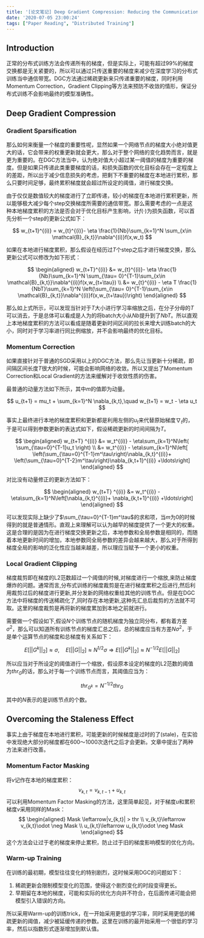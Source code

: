 ```yaml
---
title: '[论文笔记] Deep Gradient Compression: Reducing the Communication Bandwidth for Distributed Training'
date: '2020-07-05 23:00:24'
tags: ["Paper Reading", "Distributed Training"]
---
```


## Introduction

正常的分布式训练方法会传递所有的梯度，但是实际上，可能有超过99%的梯度交换都是无关紧要的，所以可以通过只传送重要的梯度来减少在深度学习的分布式训练当中通信带宽。DGC方法通过稀疏更新来只传递重要的梯度，同时利用Momentum Correction，Gradient Clipping等方法来预防不收敛的情形，保证分布式训练不会影响最终的模型准确性。

## Deep Gradient Compression

### Gradient Sparsification

那么如何来衡量一个梯度的重要性呢，显然如果一个网络节点的梯度大小绝对值更大的话，它会带来的权重更新就会更大，那么对于整个网络的变化趋势而言，就是更为重要的。在DGC方法当中，认为绝对值大小超过某一阈值的梯度为重要的梯度。但是如果只传递此类重要梯度的话，和损失函数的优化目标会存在一定程度上的差距，所以出于减少信息损失的考虑，把剩下不重要的梯度在本地进行累积，那么只要时间足够，最终累积梯度就会超过所设定的阈值，进行梯度交换。

由于仅仅是数值较大的梯度进行了立即传递，较小的梯度在本地进行累积更新，所以能够极大减少每个step交换梯度所需要的通信带宽。那么需要考虑的一点是这种本地梯度累积的方法是否会对于优化目标产生影响，计$f(\cdot)$为损失函数，可以首先分析一个step的更新公式如下：

$$
    w_{t+1}^{(i)} = w_{t}^{(i)}- \eta \frac{1}{Nb}\sum_{k=1}^N \sum_{x\in \mathcal{B}_{k,t}}\nabla^{(i)}f(x,w_t)
$$

如果在本地进行梯度累积，那么假设在经历过$T$个step之后才进行梯度交换，那么更新公式可以修改为如下形式：

$$
    \begin{aligned}
w_{t+T}^{(i)} 
&= w_{t}^{(i)}- \eta \frac{1}{Nb}\sum_{k=1}^N \sum_{\tau= 0}^{T-1}\sum_{x\in \mathcal{B}_{k,t}}\nabla^{(i)}f(x,w_{t+\tau})
\\
&= w_{t}^{(i)} - \eta T \frac{1}{NbT}\sum_{k=1}^N \left(\sum_{\tau= 0}^{T-1}\sum_{x\in \mathcal{B}_{k,t}}\nabla^{(i)}f(x,w_{t+\tau})\right)
\end{aligned}
$$

那么如上式所示，可以发现当针对于$T$大小进行学习率缩放之后，在分子分母的$T$可以消去，于是总体可以看成是人为的将batch大小从$Nb$提升到了$NbT$。所以直观上本地梯度累积的方法可以看成是随着更新时间区间的拉长来增大训练batch的大小，同时对于学习率进行同比例缩放，并不会影响最终的优化目标。

### Momentum Correction

如果直接针对于普通的SGD采用以上的DGC方法，那么先让当更新十分稀疏，即间隔区间长度$T$很大的时候，可能会影响网络的收敛。所以又提出了Momentum Correction和Local Gradient的方法来缓解对于收敛性质的伤害。

最普通的动量方法如下所示，其中$m$的值即为动量。

$$
    u_{t+1} = mu_t + \sum_{k=1}^N \nabla_{k,t},\quad w_{t+1} = w_t - \eta u_t
$$

事实上最终进行本地的梯度累积和更新都是利用左侧的$u_t$来代替原始梯度$\nabla_t$的，于是可以得到参数更新的表达式如下，假设稀疏更新的时间间隔为$T$。

$$
    \begin{aligned}
w_{t+T} ^{(i)} 
&= w_t^{(i)} - \eta\sum_{k=1}^N\left(
\sum_{\tau=0}^{T-1}u_t
\right)
\\
&= w_t^{(i)} - \eta\sum_{k=1}^N\left[
\left(\sum_{\tau=0}^{T-1}m^\tau\right)\nabla_{k,t}^{(i)}+
\left(\sum_{\tau=0}^{T-2}m^\tau\right)\nabla_{k,t+1}^{(i)}
+\ldots\right]
\end{aligned}
$$

对比没有动量修正的更新方法如下：

$$
    \begin{aligned}
    w_{t+T} ^{(i)} 
    &= w_t^{(i)} - \eta\sum_{k=1}^N\left[\nabla_{k,t}^{(i)}+
    \nabla_{k,t+1}^{(i)}
    +\ldots\right]
    \end{aligned}
$$

可以发现实际上缺少了$\sum_{\tau=0}^{T-1}m^\tau$的求和项，当$m$为0的时候得到的就是普通情形。直观上来理解可以认为越早的梯度提供了一个更大的权重。这是合理的是因为在进行梯度交换更新之后，本地参数和全局参数是相同的，而随着本地更新时间的增加，本地参数同全局参数的差异会越来越大，那么对于所得到梯度全局的影响的泛化性应当越来越差，所以理应当赋予一个更小的权重。

### Local Gradient Clipping

梯度裁剪即在梯度的L2范数超过一个阈值的时候,对梯度进行一个缩放,来防止梯度爆炸的问题。通常而言,分布式训练的梯度裁剪是在进行梯度累积之后进行,然后利用裁剪过后的梯度进行更新,并分发新的网络权重给其他的训练节点。但是在DGC方法中将梯度的传送稀疏化了,同时存在本地更新,这种先汇总后裁剪的方法就不可取。这里的梯度裁剪是再将新的梯度累加到本地之前就进行。

需要做一个假设如下,假设$N$个训练节点的随机梯度为独立同分布，都有着方差$\sigma^2$，那么可以知道所有训练节点的梯度汇总之后，总的梯度应当有方差$N\sigma^2$，于是单个运算节点的梯度和总梯度有关系如下：

$$
   E[||G^k||_2]\approx\sigma , \quad E[||G||_2] \approx N^{1/2}\sigma
\Rightarrow  E[||G^k||_2]\approx N^{-1/2}E[||G||_2] 
$$

所以应当对于所设定的阈值进行一个缩放，假设原本设定的梯度的L2范数的阈值为$thr_{G}$的话，那么对于每一个训练节点而言，其阈值应当为：

$$
thr_{G^k} = N^{-1/2}thr_G
$$

其中的$N$表示的是训练节点的个数。

## Overcoming the Staleness Effect

​	事实上由于梯度在本地进行累积，可能更新的时候梯度是过时的了(stale)，在实验中发现绝大部分的梯度都在600～1000次迭代之后才会更新。文章中提出了两种方法来进行改善。

### Momentum Factor Masking

将$v$记作在本地的梯度累积：
$$
v_{k,t} = v_{k,t-1} + u_{k,t}
$$
可以利用Momentum Factor Masking的方法，这里简单起见，对于梯度$u$和累积梯度$v$采用同样的Mask：
$$
\begin{aligned}
Mask \leftarrow|v_{k,t}| > thr
\\
v_{k,t}\leftarrow v_{k,t}\odot \neg Mask
\\
u_{k,t}\leftarrow u_{k,t}\odot \neg Mask
\end{aligned}
$$
这个方法会让过于老的梯度来停止累积，防止过于旧的梯度影响模型的优化方向。

### Warm-up Training

在训练的最初期，模型往往变化的特别剧烈，这时候采用DGC的问题如下：

1. 稀疏更新会限制模型变化的范围，使得这个剧烈变化的时段变得更长。
2. 早期留在本地的梯度，可能和实际的优化方向并不符合，在后面传递可能会把模型引入错误的方向。

所以采用Warm-up的训练trick，在一开始采用更低的学习率，同时采用更低的稀疏更新的阈值，减少被延缓传递的参数。这里在训练的最开始采用一个很低的学习率，然后以指数形式逐渐增加到默认值。

